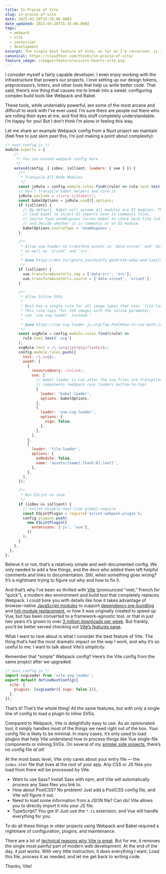 ```yaml
---
title: In Praise of Vite
slug: in-praise-of-vite
date: 2023-03-28T15:35:06.000Z
date_updated: 2023-03-28T15:35:06.000Z
tags:
  - webpack
  - vite
  - javascript
  - development
excerpt: The single best feature of Vite, as far as I’m concerned, is its simplicity. Compared to the nightmare of configuring WebPack and Babel? Vite is delightfully easy to use.
canonical: https://cloudfour.com/thinks/in-praise-of-vite/
feature_image: /images/feature/unicorn-hearts-vite.png
---
```


I consider myself a fairly capable developer. I even enjoy working with the infrastructure that powers our projects. I love setting up our design tokens, preprocessors, linters, and other tools that help us write better code. That said, there’s one thing that causes me to break into a sweat: configuring complex build tools like Webpack and Babel.

These tools, while undeniably powerful, are some of the most arcane and difficult to work with I’ve ever used. I’m sure there are people out there who are rolling their eyes at me, and find this stuff completely understandable. I’m happy for you! But I don’t think I’m alone in feeling this way.

Let me share an example Webpack config from a Nuxt project we maintain (feel free to just skim past this, I’m just making a point about complexity):

```javascript
/* nuxt.config.js */
module.exports = {
    /*
     ** You can extend webpack config here
     */
    extend(config, { isDev, isClient, loaders: { vue } }) {
      /**
       * Transpile All Node Modules
       */
      const jsRule = config.module.rules.find((rule) => rule.test.test('.js'));
      // don't transpile babel helpers and core-js
      jsRule.exclude = /(core-js|babel)/;
      const babelOptions = jsRule.use[0].options;
      if (isClient) {
        // By default, babel will assume all modules are ES modules. This would
        // lead babel to inject ES imports even in commonjs files.
        // Source Type unambiguous forces babel to check each file individually
        // and decide whether it is commonjs or an ES module.
        babelOptions.sourceType = 'unambiguous';
      }

      /**
       * Allow vue-loader to transform assets in `data-srcset` and `data-src`
       * as well as `srcset` and `src`.
       *
       * @see https://dev.to/ignore_you/minify-generate-webp-and-lazyload-images-in-your-vue-nuxt-application-1ilm
       */
      if (isClient) {
        vue.transformAssetUrls.img = ['data-src', 'src'];
        vue.transformAssetUrls.source = ['data-srcset', 'srcset'];
      }

      /**
       * Allow Inline SVGs
       *
       * Nuxt has a single rule for all image types that uses `file-loader`.
       * This rule says "For SVG images with the inline parameter,
       * use `vue-svg-loader` instead."
       *
       * @see https://vue-svg-loader.js.org/faq.html#how-to-use-both-inline-and-external-svgs
       */
      const svgRule = config.module.rules.find((rule) =>
        rule.test.test('.svg')
      );
      svgRule.test = /\.(png|jpe?g|gif|webp)$/;
      config.module.rules.push({
        test: /\.svg$/,
        oneOf: [
          {
            resourceQuery: /inline/,
            use: [
              // babel loader is run after the svg files are transpiled into vue
              // components (webpack runs loaders bottom-to-top)
              {
                loader: 'babel-loader',
                options: babelOptions,
              },
              {
                loader: 'vue-svg-loader',
                options: {
                  svgo: false,
                },
              },
            ],
          },
          {
            loader: 'file-loader',
            options: {
              esModule: false,
              name: 'assets/[name].[hash:8].[ext]',
            },
          },
        ],
      });

      /**
       * Run ESLint on save
       */
      if (isDev && isClient) {
        // eslint-disable-next-line global-require
        const ESLintPlugin = require('eslint-webpack-plugin');
        config.plugins.push(
          new ESLintPlugin({
            extensions: ['js', 'vue'],
          })
        );
      }
    },
  },
};
```

Believe it or not, that’s a relatively simple and well-documented config. We only needed to add a few things, and the devs who added them left helpful comments and links to documentation. Still, when something goes wrong? It’s a nightmare trying to figure out why and how to fix it.

And that’s why I’ve been so thrilled with [Vite](https://vitejs.dev/) (pronounced “veet,” French for “quick”), a modern dev environment and build tool that completely replaces Webpack. I could bore you with details like how it takes advantage of browser-native [JavaScript modules](https://developer.mozilla.org/en-US/docs/Web/JavaScript/Guide/Modules) to support [dependency pre-bundling](https://vitejs.dev/guide/dep-pre-bundling.html) and [hot-module replacement](https://vitejs.dev/guide/features.html#hot-module-replacement), or how it was originally created to speed up Vue, but has been converted to a framework-agnostic tool, or that in just two years it’s grown to over [3 million downloads per week](https://www.npmjs.com/package/vite). But frankly, you’d be better served checking out [Vite’s features page](https://vitejs.dev/guide/features.html).

What I want to rave about is what I consider the best feature of Vite. The thing that’s had the most dramatic impact on the way I work, and why it’s so useful to me. I want to talk about Vite’s _simplicity_.

Remember that “simple” Webpack config? Here’s the Vite config from the same project after we upgraded:

```javascript
/* nuxt.config.js */
import svgLoader from 'vite-svg-loader';
export default defineNuxtConfig({
  vite: {
    plugins: [svgLoader({ svgo: false })],
  },
});
```

That’s it! That’s the whole thing! All the same features, but with only a single line of config to load a plugin to inline SVGs.

Compared to Webpack, Vite is delightfully easy to use. As an opinionated tool, it simply handles most of the things we need right out of the box. Your config file is likely to be minimal. In many cases, it’s only used to load plugins that help Vite understand how to process things like Vue single-file components or inlining SVGs. On several of my [simpler side projects](https://github.com/spaceninja/excuse-generator), there’s no config file _at all!_

At the most basic level, Vite only cares about your entry file — the `index.html` file that lives at the root of your app. Any CSS or JS files you load from there will be processed by Vite.

- Want to use Sass? Install Sass with npm, and Vite will automatically process any Sass files you link to.
- How about PostCSS? No problem! Just add a PostCSS config file, and Vite will figure it out.
- Need to load some information from a JSON file? Can do! Vite allows you to directly import it into your JS file.
- TypeScript? You got it! Just use the `*.ts` extension, and Vue will handle everything for you.

To do all these things in older projects using Webpack and Babel required a nightmare of configuration, plugins, and maintenance.

There are a lot of [technical reasons why Vite is great](https://vitejs.dev/guide/why.html). But for me, it removes the single most painful part of modern web development. At the end of the day, _it just works_. With very little instruction, it does everything I want. Load this file, process it as needed, and let me get back to writing code.

Thanks, Vite!
